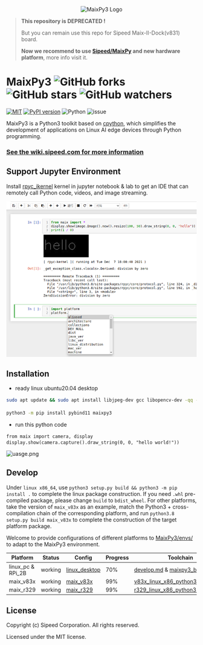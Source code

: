 


<p align="center">
    <img height="120" src="https://wiki.sipeed.com/soft/maixpy/assets/maixpy/maixpy.png" title="" alt="MaixPy3 Logo">
</p>

> **This repository is DEPRECATED !**
> 
> But you can remain use this repo for Sipeed Maix-II-Dock(v831) board.
> 
> **Now we recommend to use [Sipeed/MaixPy](https://github.com/sipeed/maixpy) and new hardware platform**, more info visit it.


# MaixPy3 ![GitHub forks](https://img.shields.io/github/forks/sipeed/maixpy3.svg?style=social) ![GitHub stars](https://img.shields.io/github/stars/sipeed/maixpy3.svg?style=social) ![GitHub watchers](https://img.shields.io/github/watchers/sipeed/maixpy3.svg?style=social)

[![MIT](https://img.shields.io/badge/license-MIT-blue.svg)](./LICENSE) [![PyPI version](https://badge.fury.io/py/maixpy3.svg)](https://badge.fury.io/py/maixpy3) ![Python](https://img.shields.io/badge/Python-3.5↗-ff69b4.svg) ![issue](https://img.shields.io/github/issues/sipeed/maixpy3.svg)

MaixPy3 is a Python3 toolkit based on [cpython](https://github.com/python/cpython), which simplifies the development of applications on Linux AI edge devices through Python programming.

### [See the wiki.sipeed.com for more information](https://wiki.sipeed.com/maixpy3)

## Support Jupyter Environment

Install [rpyc_ikernel](https://github.com/sipeed/rpyc_ikernel) kernel in jupyter notebook & lab to get an IDE that can remotely call Python code, videos, and image streaming.

![index.png](https://github.com/sipeed/rpyc_ikernel/raw/master/tests/images/index.png)

## Installation

- ready linux ubuntu20.04 desktop

```bash
sudo apt update && sudo apt install libjpeg-dev gcc libopencv-dev -qq -y && wget http://mirrors.kernel.org/ubuntu/pool/main/libf/libffi/libffi6_3.2.1-8_amd64.deb && sudo apt install ./libffi6_3.2.1-8_amd64.deb -qq -y

python3 -m pip install pybind11 maixpy3
```

- run this python code

```python3
from maix import camera, display
display.show(camera.capture().draw_string(0, 0, "hello world!"))
```

![uasge.png](./docs/uasge.png)

## Develop

Under `linux x86_64`, use `python3 setup.py build && python3 -m pip install .` to complete the linux package construction.
If you need `.whl` pre-compiled package, please change `build` to `bdist_wheel`.
For other platforms, take the version of `maix_v83x` as an example, match the Python3 + cross-compilation chain of the corresponding platform, and run `python3.8 setup.py build maix_v83x` to complete the construction of the target platform package.

Welcome to provide configurations of different platforms to [MaixPy3/envs/](./envs/) to adapt to the MaixPy3 environment.

| **Platform**      | **Status** |  **Config** | **Progress** | **Toolchain** |
| --------------    | ---------- | ----------- | ------------ | ------------ |
| linux_pc & RPi_2B | working    | [linux_desktop](./envs/linux_desktop.py)  | 70%  | [develop.md](./docs/develop.md) & [maixpy3_build.yml](.github/workflows/maixpy3_build.yml)
| maix_v83x         | working    | [maix_v83x](./envs/maix_v83x.py)    | 99%  | [v83x_linux_x86_python3.8_toolchain](https://github.com/sipeed/MaixPy3/releases/tag/20210613)
| maix_r329         | working    | [maix_r329](./envs/maix_r329.py)    |  99%  | [r329_linux_x86_python3.9_toolchain](https://github.com/sipeed/MaixPy3/releases/tag/20211101)

## License

Copyright (c) Sipeed Corporation. All rights reserved.

Licensed under the MIT license.
